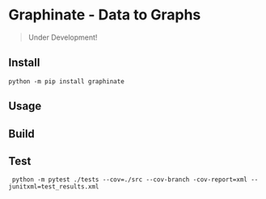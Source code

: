 # Graphinate - Data to Graphs

> Under Development!


## Install

```shell
python -m pip install graphinate
```

## Usage


## Build


## Test

```shell
 python -m pytest ./tests --cov=./src --cov-branch -cov-report=xml --junitxml=test_results.xml
```